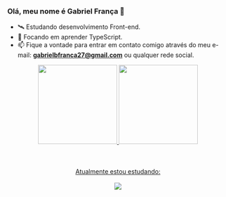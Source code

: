 ### Olá, meu nome é Gabriel França 👋


- 🛰️ Estudando desenvolvimento Front-end.
- 🌱 Focando em aprender TypeScript.
- 📫 Fique a vontade para entrar em contato comigo através do meu e-mail: <b>gabrielbfranca27@gmail.com</b> ou qualquer rede social.

<div align="center">
  <a href="https://github.com/gfrnca">
  <img height="180em" src="https://github-readme-stats.vercel.app/api?username=gfrnca&theme=dark"/>
  <img height="180em" src="https://github-readme-stats.vercel.app/api/top-langs/?username=gfrnca&layout=compact&theme=dark"/>
</div>

<div align="center">
  <br>
  <br>
  <br>
  Atualmente estou estudando:
  <br>
  <br>
  <img src="https://skillicons.dev/icons?i=js,ts,html,css,git,nodejs,react,tailwind,prisma,angular" />
</div>
